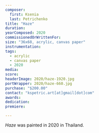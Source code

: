 ```yaml
---
composer:
  first: Ksenia
  last: Petrichenko
title: "Haze"
duration:
yearComposed: 2020
commissionedOrWrittenFor:
size: "36x68, acrylic, canvas paper"
instrumentation:
tags:
  - acrylic
  - canvas paper
  - 2020
media:
score:
headerImage: 2020/haze-1920.jpg
portWrapper: 2020/haze-660.jpg
purchase: "$200.00"
contact: "kspetric.art[at]gmail[dot]com"
awards:
dedication:
premiere:

---
```

*Haze* was painted in 2020 in Thailand.
<br><Br>
